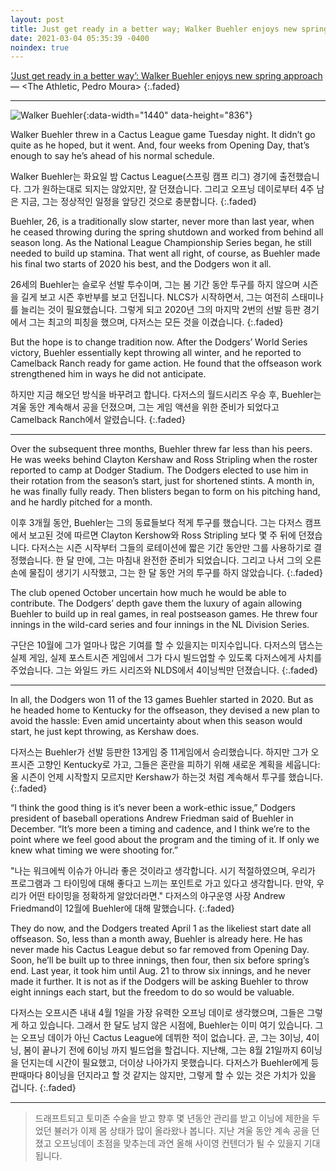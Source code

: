 ```yaml
---
layout: post
title: Just get ready in a better way; Walker Buehler enjoys new spring approach
date: 2021-03-04 05:35:39 -0400
noindex: true
---
```


[‘Just get ready in a better way’: Walker Buehler enjoys new spring approach](https://theathletic.com/2423746/2021/03/03/just-get-ready-in-a-better-way-walker-buehler-enjoys-new-spring-approach/) &mdash; <The Athletic, Pedro Moura>
{:.faded}

---

![Walker Buehler](https://cdn.theathletic.com/app/uploads/2021/03/03150425/191A0F74-0E45-4A88-B137-D794E59727B0-1024x682.jpeg){:data-width="1440" data-height="836"}   

Walker Buehler threw in a Cactus League game Tuesday night. It didn’t go quite as he hoped, but it went. And, four weeks from Opening Day, that’s enough to say he’s ahead of his normal schedule.

Walker Buehler는 화요일 밤 Cactus League(스프링 캠프 리그) 경기에 출전했습니다. 그가 원하는대로 되지는 않았지만, 잘 던졌습니다. 그리고 오프닝 데이로부터 4주 남은 지금, 그는 정상적인 일정을 앞당긴 것으로 충분합니다.
{:.faded}

Buehler, 26, is a traditionally slow starter, never more than last year, when he ceased throwing during the spring shutdown and worked from behind all season long. As the National League Championship Series began, he still needed to build up stamina. That went all right, of course, as Buehler made his final two starts of 2020 his best, and the Dodgers won it all.

26세의 Buehler는 슬로우 선발 투수이며, 그는 봄 기간 동안 투구를 하지 않으며 시즌을 길게 보고 시즌 후반부를 보고 던집니다. NLCS가 시작하면서, 그는 여전히 스태미나를 늘리는 것이 필요했습니다. 그렇게 되고 2020년 그의 마지막 2번의 선발 등판 경기에서 그는 최고의 피칭을 했으며, 다저스는 모든 것을 이겼습니다.
{:.faded}

But the hope is to change tradition now. After the Dodgers’ World Series victory, Buehler essentially kept throwing all winter, and he reported to Camelback Ranch ready for game action. He found that the offseason work strengthened him in ways he did not anticipate.

하지만 지금 해오던 방식을 바꾸려고 합니다. 다저스의 월드시리즈 우승 후, Buehler는 겨울 동안 계속해서 공을 던졌으며, 그는 게임 액션을 위한 준비가 되었다고 Camelback Ranch에서 알렸습니다.
{:.faded}

---

Over the subsequent three months, Buehler threw far less than his peers. He was weeks behind Clayton Kershaw and Ross Stripling when the roster reported to camp at Dodger Stadium. The Dodgers elected to use him in their rotation from the season’s start, just for shortened stints. A month in, he was finally fully ready. Then blisters began to form on his pitching hand, and he hardly pitched for a month.

이후 3개월 동안, Buehler는 그의 동료들보다 적게 투구를 했습니다. 그는 다저스 캠프에서 보고된 것에 따르면 Clayton Kershow와 Ross Stripling 보다 몇 주 뒤에 던졌습니다. 다저스는 시즌 시작부터 그들의 로테이션에 짧은 기간 동안만 그를 사용하기로 결정했습니다. 한 달 만에, 그는 마침내 완전한 준비가 되었습니다. 그리고 나서 그의 오른손에 물집이 생기기 시작했고, 그는 한 달 동안 거의 투구를 하지 않았습니다.
{:.faded}

The club opened October uncertain how much he would be able to contribute. The Dodgers’ depth gave them the luxury of again allowing Buehler to build up in real games, in real postseason games. He threw four innings in the wild-card series and four innings in the NL Division Series.

구단은 10월에 그가 얼마나 많은 기여를 할 수 있을지는 미지수입니다. 다저스의 댑스는 실제 게임, 실제 포스트시즌 게임에서 그가 다시 빌드업할 수 있도록 다저스에게 사치를 주었습니다. 그는 와일드 카드 시리즈와 NLDS에서 4이닝씩만 던졌습니다.
{:.faded}

---

In all, the Dodgers won 11 of the 13 games Buehler started in 2020. But as he headed home to Kentucky for the offseason, they devised a new plan to avoid the hassle: Even amid uncertainty about when this season would start, he just kept throwing, as Kershaw does.

다저스는 Buehler가 선발 등판한 13게임 중 11게임에서 승리했습니다. 하지만 그가 오프시즌 고향인 Kentucky로 가고, 그들은 혼란을 피하기 위해 새로운 계획을 세웁니다: 올 시즌이 언제 시작할지 모르지만 Kershaw가 하는것 처럼 계속해서 투구를 했습니다.
{:.faded}

“I think the good thing is it’s never been a work-ethic issue,” Dodgers president of baseball operations Andrew Friedman said of Buehler in December. “It’s more been a timing and cadence, and I think we’re to the point where we feel good about the program and the timing of it. If only we knew what timing we were shooting for.”

"나는 워크에씩 이슈가 아니라 좋은 것이라고 생각합니다. 시기 적절하였으며, 우리가 프로그램과 그 타이밍에 대해 좋다고 느끼는 포인트로 가고 있다고 생각합니다. 만약, 우리가 어떤 타이밍을 정확하게 알았더라면." 다저스의 야구운영 사장 Andrew Friedmand이 12월에 Buehler에 대해 말했습니다.
{:.faded}

They do now, and the Dodgers treated April 1 as the likeliest start date all offseason. So, less than a month away, Buehler is already here. He has never made his Cactus League debut so far removed from Opening Day. Soon, he’ll be built up to three innings, then four, then six before spring’s end. Last year, it took him until Aug. 21 to throw six innings, and he never made it further. It is not as if the Dodgers will be asking Buehler to throw eight innings each start, but the freedom to do so would be valuable.

다저스는 오프시즌 내내 4월 1일을 가장 유력한 오프닝 데이로 생각했으며, 그들은 그렇게 하고 있습니다. 그래서 한 달도 남지 않은 시점에, Buehler는 이미 여기 있습니다. 그는 오프닝 데이가 아닌 Cactus League에 데뷔한 적이 없습니다. 곧, 그는 3이닝, 4이닝, 봄이 끝나기 전에 6이닝 까지 빌드업을 할겁니다. 지난해, 그는 8월 21일까지 6이닝을 던지는데 시간이 필요했고, 더이상 나아가지 못했습니다. 다저스가 Buehler에게 등판때마다 8이닝을 던지라고 할 것 같지는 않지만, 그렇게 할 수 있는 것은 가치가 있을 겁니다.
{:.faded}

---

> 드래프트되고 토미존 수술을 받고 향후 몇 년동안 관리를 받고 이닝에 제한을 두었던 뷸러가 이제 몸 상태가 많이 올라왔나 봅니다. 지난 겨울 동안 계속 공을 던졌고 오프닝데이 초점을 맞추는데 과연 올해 사이영 컨텐더가 될 수 있을지 기대됩니다.
